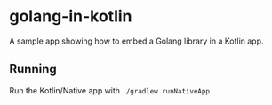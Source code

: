 # golang-in-kotlin

A sample app showing how to embed a Golang library in a Kotlin app.

## Running

Run the Kotlin/Native app with `./gradlew runNativeApp`
